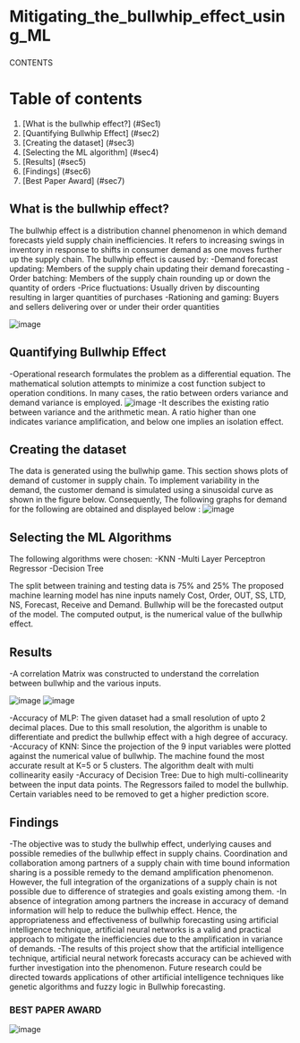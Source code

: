 # Mitigating_the_bullwhip_effect_using_ML

###

CONTENTS

# Table of contents
1. [What is the bullwhip effect?] (#Sec1)
2. [Quantifying Bullwhip Effect] (#sec2) 
3. [Creating the dataset] (#sec3) 
4. [Selecting the ML algorithm] (#sec4) 
5. [Results] (#sec5) 
6. [Findings] (#sec6) 
6. [Best Paper Award] (#sec7) 


## What is the bullwhip effect? <a name="Sec1"></a>
The bullwhip effect is a distribution channel phenomenon in which demand forecasts yield supply chain inefficiencies. 
It refers to increasing swings in inventory in response to shifts in consumer demand as one moves further up the supply chain.
The bullwhip effect is caused by: 
-Demand forecast updating: Members of the supply chain updating their demand forecasting
-Order batching: Members of the supply chain rounding up or down the quantity of orders
-Price fluctuations: Usually driven by discounting resulting in larger quantities of purchases
-Rationing and gaming: Buyers and sellers delivering over or under their order quantities

![image](https://user-images.githubusercontent.com/64707681/189498685-e1707058-67e7-4588-ad3d-1a07987f4088.png)

## Quantifying Bullwhip Effect <a name="sec2"></a>
-Operational research formulates the problem as a differential equation. The mathematical solution attempts to minimize a cost function subject to operation conditions. In many cases, the ratio between orders variance and demand variance is employed.
![image](https://user-images.githubusercontent.com/64707681/189498759-4ce95a46-48f8-4c51-b0ad-6bcf80878560.png)
-It describes the existing ratio between variance and the arithmetic mean. A ratio higher than one indicates variance amplification, and below one implies an isolation effect. 


## Creating the dataset <a name="sec3"></a>
The data is generated using the bullwhip game. This section shows plots of demand of customer in  supply chain. To implement variability in the demand, the customer demand is simulated using a sinusoidal curve as shown in the figure below.
Consequently, The following graphs for demand for the following are obtained and displayed below :
![image](https://user-images.githubusercontent.com/64707681/189498825-51e8a243-b605-4bc5-aa18-72ec2a2d96cd.png)

## Selecting the ML Algorithms <a name="sec4"></a>
The following algorithms were chosen:
-KNN
-Multi Layer Perceptron Regressor
-Decision Tree

The split between training and testing data is 75% and 25%
The proposed machine learning model has nine inputs namely Cost, Order, OUT, SS, LTD, NS, Forecast, Receive and Demand. Bullwhip will be the forecasted output of the model. The computed output, is the numerical value of the bullwhip effect.


## Results <a name="sec5"></a>
-A correlation Matrix was constructed to understand the correlation between bullwhip and the various inputs. 

![image](https://user-images.githubusercontent.com/64707681/189498866-8730667c-d2bf-4bb2-a544-0354f0db5f34.png)
![image](https://user-images.githubusercontent.com/64707681/189498877-4e5e67ab-d26a-4e27-a4f7-c8ef0802367d.png)

-Accuracy of MLP: The given dataset had a small resolution of upto 2 decimal places. Due to this small resolution, the algorithm is unable to differentiate and predict the bullwhip effect with a high degree of accuracy.
-Accuracy of KNN: Since the projection of the 9 input variables were plotted against the numerical value of bullwhip. The machine found the most accurate result at K=5 or 5 clusters.  The algorithm dealt with multi collinearity easily
-Accuracy of Decision Tree: Due to high multi-collinearity between the input data points. The Regressors failed to model the bullwhip. Certain variables need to be removed to get a higher prediction score. 

## Findings <a name="sec6"></a>
-The objective was to study the bullwhip effect, underlying causes and
possible remedies of the bullwhip effect in supply chains. Coordination and collaboration among partners of a supply chain with time bound information sharing is a possible remedy to the demand amplification phenomenon. However, the full integration of the organizations of a supply chain is not possible due to difference of strategies and goals existing among them. 
-In absence of integration among partners the increase in accuracy of demand information will help to reduce the bullwhip effect. Hence, the appropriateness and effectiveness of bullwhip forecasting using artificial intelligence technique, artificial neural networks is a valid and practical approach to mitigate the inefficiencies due to the amplification in variance of demands. 
-The results of this project show that the artificial intelligence technique, artificial neural network forecasts accuracy can be achieved with further investigation into the phenomenon. Future research could be directed towards applications of other artificial intelligence techniques like genetic algorithms and fuzzy logic in Bullwhip forecasting.

### BEST PAPER AWARD <a name="sec7"></a>
![image](https://user-images.githubusercontent.com/64707681/189498952-53a0c66d-4d99-4550-9964-1be0bdc07986.png)
